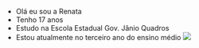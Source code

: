 - Olá eu sou a Renata
- Tenho 17 anos
- Estudo na Escola Estadual Gov. Jânio Quadros
- Estou atualmente no terceiro ano do ensino médio
  ![](https://tenor.com/pt-BR/view/mike-wazowski-gif-19238653)


